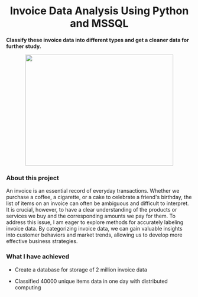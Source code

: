 <h1 align="center"> Invoice Data Analysis Using Python and MSSQL </h1>

**Classify these invoice data into different types and get a cleaner data for further study.**

<p align="center"><img src="https://github.com/OuOLeaf/200-Miilion-Invoice-Data-Analysis/blob/main/readme-photos/invoice_title.png?raw=true" width="400" height="300"/></p>

### About this project
An invoice is an essential record of everyday transactions. Whether we purchase a coffee, a cigarette, or a cake to celebrate a friend's birthday, the list of items on an invoice can often be ambiguous and difficult to interpret. It is crucial, however, to have a clear understanding of the products or services we buy and the corresponding amounts we pay for them. To address this issue, I am eager to explore methods for accurately labeling invoice data. By categorizing invoice data, we can gain valuable insights into customer behaviors and market trends, allowing us to develop more effective business strategies. 

### What I have achieved

- Create a database for storage of 2 million invoice data 

- Classified 40000 unique items data in one day with distributed computing
